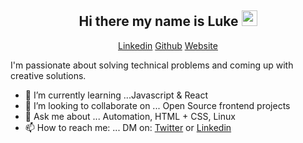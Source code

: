 <h2 align="center">Hi there my name is Luke <img src="https://media.giphy.com/media/hvRJCLFzcasrR4ia7z/giphy.gif" width="25px" />
</h2>   

<p align="center"> 
 <a href="https://www.linkedin.com/in/lukehowsam/">Linkedin</a> 
 <a href="https://github.com/luke-h1/">Github</a> 
 <a href="https://luke-h-portfolio.vercel.app/">Website</a> 
</p> 

I'm passionate about solving technical problems and coming up with creative solutions. 

 



<!--- - 🔭 I’m currently working on ... []() --> 
- 🌱 I’m currently learning ...Javascript & React 
- 👯 I’m looking to collaborate on ... Open Source frontend projects 
- 💬 Ask me about ... Automation, HTML + CSS, Linux 
- 📫 How to reach me: ... DM on: <a href="https://twitter.com/LukeH_1999/">Twitter</a> or <a href="https://www.linkedin.com/in/lukehowsam/">Linkedin </a> 




